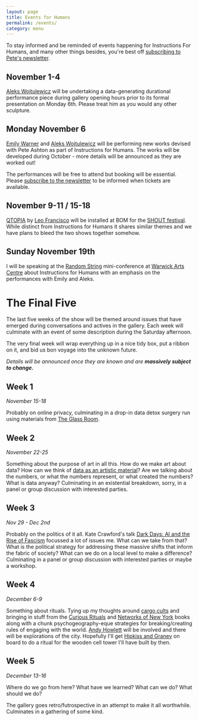 ```yaml
---
layout: page
title: Events for Humans
permalink: /events/
category: menu
---
```


To stay informed and be reminded of events happening for Instructions For Humans, and many other things besides, you're best off [subscribing to Pete's newsletter](https://tinyletter.com/peteashton).

## November 1-4

[Aleks Wojtulewicz](http://a-w-a.co.uk) will be undertaking a data-generating durational performance piece during gallery opening hours prior to its formal presentation on Monday 6th. Please treat him as you would any other sculpture.

## Monday November 6

[Emily Warner](https://emily-warner.com) and [Aleks Wojtulewicz](http://a-w-a.co.uk) will be performing new works devised with Pete Ashton as part of Instructions for Humans. The works will be developed during October - more details will be announced as they are worked out!

The performances will be free to attend but booking will be essential. Please [subscribe to the newsletter](https://tinyletter.com/peteashton) to be informed when tickets are available. 

## November 9-11 / 15-18

[QTOPIA](http://www.bom.org.uk/event/qtopia/) by [Leo Francisco](http://queerzone3000.net/) will be installed at BOM for the [SHOUT festival](http://www.shoutfestival.co.uk/whats-on/all-shows/shout-17-qtopia-leo-francisco/). While distinct from Instructions for Humans it shares similar themes and we have plans to bleed the two shows together somehow. 

## Sunday November 19th

I will be speaking at the [Random String](http://randomstring.co) mini-conference at [Warwick Arts Centre](https://www.warwickartscentre.co.uk) about Instructions for Humans with an emphasis on the performances with Emily and Aleks. 

# The Final Five

The last five weeks of the show will be themed around issues that have emerged during conversations and actives in the gallery. Each week will culminate with an event of some description during the Saturday afternoon. 

The very final week will wrap everything up in a nice tidy box, put a ribbon on it, and bid us bon voyage into the unknown future. 

*Details will be announced once they are known and are* ***massively subject to change.*** 

## Week 1

*November 15-18*

Probably on online privacy, culminating in a drop-in data detox surgery run using materials from [The Glass Room](https://theglassroom.org).

## Week 2

*November 22-25*

Something about the purpose of art in all this. How do we make art about data? How can we think of [data as an artistic material](http://www.mitpressjournals.org/doi/abs/10.1162/LEON_a_01414)? Are we talking about the numbers, or what the numbers represent, or what created the numbers? What is data anyway? Culminating in an existential breakdown, sorry, in a panel or group discussion with interested parties. 

## Week 3

*Nov 29 - Dec 2nd*

Probably on the politics of it all. Kate Crawford's talk [Dark Days: AI and the Rise of Fascism](https://www.youtube.com/watch?v=Dlr4O1aEJvI) focussed a lot of issues me. What can we take from that? What is the political strategy for addressing these massive shifts that inform the fabric of society? What can we do on a local level to make a difference? Culminating in a panel or group discussion with interested parties or maybe a workshop.

## Week 4

*December 6-9*

Something about rituals. Tying up my thoughts around [cargo cults](https://en.wikipedia.org/wiki/Cargo_cult) and bringing in stuff from the [Curious Rituals](http://curiousrituals.nearfuturelaboratory.com) and [Networks of New York](http://amzn.to/2tCcPU7) books along with a chunk psychogeography-eque strategies for breaking/creating rules of engaging with the world. [Andy Howlett](http://andyhowlett.co.uk) will be involved and there will be explorations of the city. Hopefully I'll get [Hipkiss and Graney](https://www.hipkissandgraney.com) on board to do a ritual for the wooden cell tower I'll have built by then.

## Week 5

*December 13-16*

Where do we go from here? What have we learned? What can we do? What should we do? 

The gallery goes retro/futrospective in an attempt to make it all worthwhile. Culminates in a gathering of some kind. 
